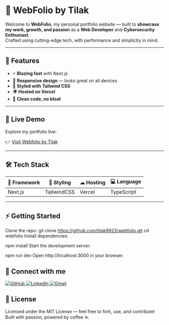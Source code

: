 # 💼 WebFolio by Tilak

Welcome to **WebFolio**, my personal portfolio website — built to **showcase my work, growth, and passion** as a **Web Developer** and **Cybersecurity Enthusiast**.  
Crafted using cutting-edge tech, with performance and simplicity in mind.


---

## 🚀 Features

- ⚡ **Blazing fast** with Next.js
- 📱 **Responsive design** — looks great on all devices
- 🎨 **Styled with Tailwind CSS**
- 🌍 **Hosted on Vercel**
- 🔐 **Clean code, no bloat**

---

## 🚀 Live Demo

Explore my portfolio live:

👉 [ Visit Webfolio by Tilak](https://tilakfolio.vercel.app)

---

## 🛠 Tech Stack

| 🚀 Framework | 🎨 Styling | ☁ Hosting | 💻 Language |
|--------------|------------|-----------|------------|
| Next.js       | TailwindCSS | Vercel  | TypeScript |

---

## ⚡ Getting Started

Clone the repo:
git clone https://github.com/tilak8923/webfolio.git
cd webfolio
Install dependencies:


npm install
Start the development server:


npm run dev
Open http://localhost:3000 in your browser.

## 🤝 Connect with me

<p align="left"> <a href="https://github.com/tilak8923" target="_blank"> <img src="https://img.shields.io/badge/GitHub-181717?style=for-the-badge&logo=github&logoColor=white" alt="GitHub"> </a> <a href="https://www.linkedin.com/in/tilak-tiwari-33b84825a/" target="_blank"> <img src="https://img.shields.io/badge/LinkedIn-0A66C2?style=for-the-badge&logo=linkedin&logoColor=white" alt="LinkedIn"> </a> <a href="mailto:tilaktiwari789@gmail.com" target="_blank"> <img src="https://img.shields.io/badge/Gmail-D14836?style=for-the-badge&logo=gmail&logoColor=white" alt="Gmail"> </a> </p>

## 📄 License

Licensed under the MIT License — feel free to fork, use, and contribute!
Built with passion, powered by coffee ☕.